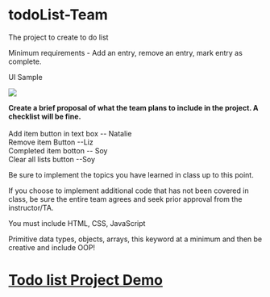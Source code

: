 # todoList-Team

The project to create to do list 

Minimum requirements - Add an entry, remove an entry, mark entry as complete.

UI Sample

<img src="https://github.com/rkdudkey/todoList-Team/blob/main/UI%20page.JPG">


<strong>Create a brief proposal of what the team plans to include in the project. A checklist will be fine. </strong> </br></br>
Add item button in text box -- Natalie </br>
Remove item Button --Liz </br>
Completed item botton -- Soy </br>
Clear all lists button --Soy </br>
 

Be sure to implement the topics you have learned in class up to this point.

 

If you choose to implement additional code that has not been covered in class, be sure the entire team agrees and seek prior approval from the instructor/TA.

 

You must include HTML, CSS, JavaScript

Primitive data types, objects, arrays, this keyword at a minimum and then be creative and include OOP!

<h1 style="color:"red"><a href="https://rkdudkey.github.io/todoList-Team/">Todo list Project Demo</a></h1>
